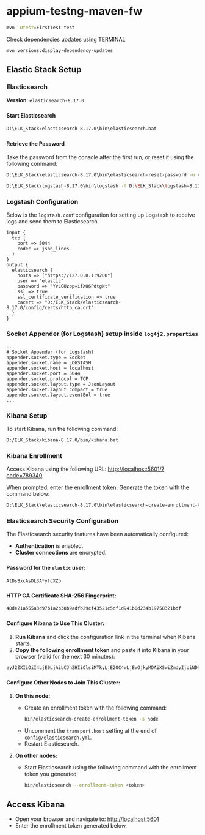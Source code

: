 # appium-testng-maven-fw
```bash
mvn -Dtest=FirstTest test
```

Check dependencies updates using TERMINAL
```bash
mvn versions:display-dependency-updates
```


## Elastic Stack Setup

### Elasticsearch
**Version**: `elasticsearch-8.17.0`
###
#### Start Elasticsearch
```bash
D:\ELK_Stack\elasticsearch-8.17.0\bin\elasticsearch.bat
```
###
#### Retrieve the Password
Take the password from the console after the first run, or reset it using the following command:
```bash
D:\ELK_Stack\elasticsearch-8.17.0\bin\elasticsearch-reset-password -u elastic
```

```bash
D:\ELK_Stack\logstash-8.17.0\bin\logstash -f D:\ELK_Stack\logstash-8.17.0\logstash.conf
```

###
### Logstash Configuration
Below is the `logstash.conf` configuration for setting up Logstash to receive logs and send them to Elasticsearch.

```plaintext
input {
  tcp {
    port => 5044
    codec => json_lines
  }
}
output {
  elasticsearch {
    hosts => ["https://127.0.0.1:9200"]
    user => "elastic"
    password => "YvLGUzpp=ifXQ6PdtgNt"
    ssl => true
    ssl_certificate_verification => true
    cacert => "D:/ELK_Stack/elasticsearch-8.17.0/config/certs/http_ca.crt"
  }
}
```

###
### Socket Appender (for Logstash) setup inside `log4j2.properties`
```plaintext
...
# Socket Appender (for Logstash)
appender.socket.type = Socket
appender.socket.name = LOGSTASH
appender.socket.host = localhost
appender.socket.port = 5044
appender.socket.protocol = TCP
appender.socket.layout.type = JsonLayout
appender.socket.layout.compact = true
appender.socket.layout.eventEol = true
...
```
###
### Kibana Setup
To start Kibana, run the following command:

```bash
D:/ELK_Stack/kibana-8.17.0/bin/kibana.bat
```

###
### Kibana Enrollment
Access Kibana using the following URL: [http://localhost:5601/?code=789340](http://localhost:5601/?code=789340)

When prompted, enter the enrollment token. Generate the token with the command below:
```bash
D:\ELK_Stack\elasticsearch-8.17.0\bin\elasticsearch-create-enrollment-token.bat --scope kibana
```

###
### Elasticsearch Security Configuration
The Elasticsearch security features have been automatically configured:

- **Authentication** is enabled.
- **Cluster connections** are encrypted.

###
#### Password for the `elastic` user:
```plaintext
AtDsBxcAsDL3A*yfcXZb
```

###
#### HTTP CA Certificate SHA-256 Fingerprint:
```plaintext
48de21a555a3d97b1a2b38b9adfb29cf43521c5df1d941b0d234b19758321bdf
```

###
#### Configure Kibana to Use This Cluster:
1. **Run Kibana** and click the configuration link in the terminal when Kibana starts.
2. **Copy the following enrollment token** and paste it into Kibana in your browser (valid for the next 30 minutes):
```plaintext
eyJ2ZXIiOiI4LjE0LjAiLCJhZHIiOlsiMTkyLjE2OC4wLjEwOjkyMDAiXSwiZmdyIjoiNDhkZTIxYTU1NWEzZDk3YjFhMmIzOGI5YWRmYjI5Y2Y0MzUyMWM1ZGYxZDk0MWIwZDIzNGIxOTc1ODMyMWJkZiIsImtleSI6IjJ3V3N4Wk1CdlhUaHpqYU92c0prOjBsV3lJOXVsUzAtenNDNFNnT1M4ZUEifQ==
```

###
#### Configure Other Nodes to Join This Cluster:
1. **On this node:**
    - Create an enrollment token with the following command:
      ```bash
      bin/elasticsearch-create-enrollment-token -s node
      ```
   - Uncomment the `transport.host` setting at the end of `config/elasticsearch.yml`.
   - Restart Elasticsearch.

2. **On other nodes:**
    - Start Elasticsearch using the following command with the enrollment token you generated:
      ```bash
      bin/elasticsearch --enrollment-token <token>
      ```
###
## Access Kibana
- Open your browser and navigate to: [http://localhost:5601](http://localhost:5601)
- Enter the enrollment token generated below.